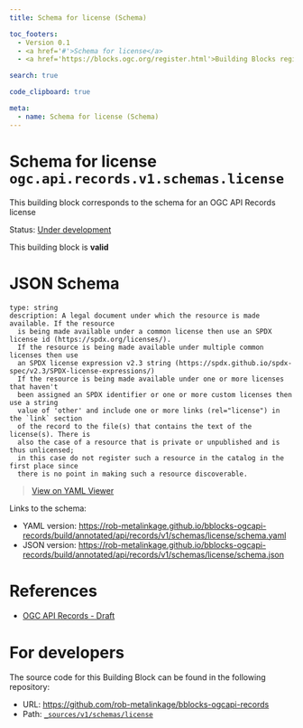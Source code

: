 ```yaml
---
title: Schema for license (Schema)

toc_footers:
  - Version 0.1
  - <a href='#'>Schema for license</a>
  - <a href='https://blocks.ogc.org/register.html'>Building Blocks register</a>

search: true

code_clipboard: true

meta:
  - name: Schema for license (Schema)
---
```



# Schema for license `ogc.api.records.v1.schemas.license`

This building block corresponds to the schema for an OGC API Records license

<p class="status">
    <span data-rainbow-uri="http://www.opengis.net/def/status">Status</span>:
    <a href="http://www.opengis.net/def/status/under-development" target="_blank" data-rainbow-uri>Under development</a>
</p>

<aside class="success">
This building block is <strong>valid</strong>
</aside>


# JSON Schema

```yaml--schema
type: string
description: A legal document under which the resource is made available. If the resource
  is being made available under a common license then use an SPDX license id (https://spdx.org/licenses/).
  If the resource is being made available under multiple common licenses then use
  an SPDX license expression v2.3 string (https://spdx.github.io/spdx-spec/v2.3/SPDX-license-expressions/)
  If the resource is being made available under one or more licenses that haven't
  been assigned an SPDX identifier or one or more custom licenses then use a string
  value of 'other' and include one or more links (rel="license") in the `link` section
  of the record to the file(s) that contains the text of the license(s). There is
  also the case of a resource that is private or unpublished and is thus unlicensed;
  in this case do not register such a resource in the catalog in the first place since
  there is no point in making such a resource discoverable.

```

> <a target="_blank" href="https://avillar.github.io/TreedocViewer/?dataParser=yaml&amp;dataUrl=https%3A%2F%2Frob-metalinkage.github.io%2Fbblocks-ogcapi-records%2Fbuild%2Fannotated%2Fapi%2Frecords%2Fv1%2Fschemas%2Flicense%2Fschema.yaml&amp;expand=2&amp;option=%7B%22showTable%22%3A+false%7D">View on YAML Viewer</a>

Links to the schema:

* YAML version: <a href="https://rob-metalinkage.github.io/bblocks-ogcapi-records/build/annotated/api/records/v1/schemas/license/schema.yaml" target="_blank">https://rob-metalinkage.github.io/bblocks-ogcapi-records/build/annotated/api/records/v1/schemas/license/schema.yaml</a>
* JSON version: <a href="https://rob-metalinkage.github.io/bblocks-ogcapi-records/build/annotated/api/records/v1/schemas/license/schema.json" target="_blank">https://rob-metalinkage.github.io/bblocks-ogcapi-records/build/annotated/api/records/v1/schemas/license/schema.json</a>

# References

* [OGC API Records - Draft](https://docs.ogc.org/DRAFTS/20-004.html)

# For developers

The source code for this Building Block can be found in the following repository:

* URL: <a href="https://github.com/rob-metalinkage/bblocks-ogcapi-records" target="_blank">https://github.com/rob-metalinkage/bblocks-ogcapi-records</a>
* Path:
<code><a href="https://github.com/rob-metalinkage/bblocks-ogcapi-records/blob/HEAD/_sources/v1/schemas/license" target="_blank">_sources/v1/schemas/license</a></code>

